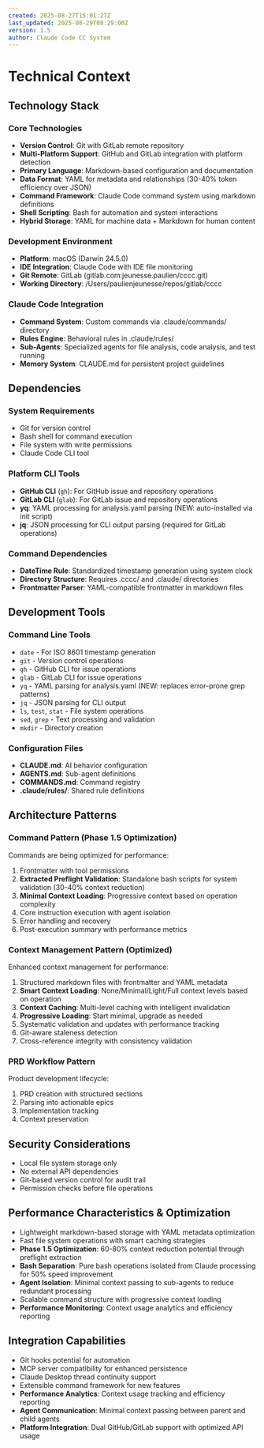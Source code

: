 ```yaml
---
created: 2025-08-27T15:01:27Z
last_updated: 2025-08-29T08:29:00Z
version: 1.5
author: Claude Code CC System
---
```


# Technical Context

## Technology Stack

### Core Technologies
- **Version Control**: Git with GitLab remote repository
- **Multi-Platform Support**: GitHub and GitLab integration with platform detection
- **Primary Language**: Markdown-based configuration and documentation
- **Data Format**: YAML for metadata and relationships (30-40% token efficiency over JSON)
- **Command Framework**: Claude Code command system using markdown definitions
- **Shell Scripting**: Bash for automation and system interactions
- **Hybrid Storage**: YAML for machine data + Markdown for human content

### Development Environment
- **Platform**: macOS (Darwin 24.5.0)
- **IDE Integration**: Claude Code with IDE file monitoring
- **Git Remote**: GitLab (gitlab.com:jeunesse.paulien/cccc.git)
- **Working Directory**: /Users/paulienjeunesse/repos/gitlab/cccc

### Claude Code Integration
- **Command System**: Custom commands via .claude/commands/ directory
- **Rules Engine**: Behavioral rules in .claude/rules/
- **Sub-Agents**: Specialized agents for file analysis, code analysis, and test running
- **Memory System**: CLAUDE.md for persistent project guidelines

## Dependencies

### System Requirements
- Git for version control
- Bash shell for command execution
- File system with write permissions
- Claude Code CLI tool

### Platform CLI Tools
- **GitHub CLI** (`gh`): For GitHub issue and repository operations
- **GitLab CLI** (`glab`): For GitLab issue and repository operations
- **yq**: YAML processing for analysis.yaml parsing (NEW: auto-installed via init script)
- **jq**: JSON processing for CLI output parsing (required for GitLab operations)

### Command Dependencies
- **DateTime Rule**: Standardized timestamp generation using system clock
- **Directory Structure**: Requires .cccc/ and .claude/ directories
- **Frontmatter Parser**: YAML-compatible frontmatter in markdown files

## Development Tools

### Command Line Tools
- `date` - For ISO 8601 timestamp generation
- `git` - Version control operations
- `gh` - GitHub CLI for issue operations
- `glab` - GitLab CLI for issue operations
- `yq` - YAML parsing for analysis.yaml (NEW: replaces error-prone grep patterns)
- `jq` - JSON parsing for CLI output
- `ls`, `test`, `stat` - File system operations
- `sed`, `grep` - Text processing and validation
- `mkdir` - Directory creation

### Configuration Files
- **CLAUDE.md**: AI behavior configuration
- **AGENTS.md**: Sub-agent definitions
- **COMMANDS.md**: Command registry
- **.claude/rules/**: Shared rule definitions

## Architecture Patterns

### Command Pattern (Phase 1.5 Optimization)
Commands are being optimized for performance:
1. Frontmatter with tool permissions
2. **Extracted Preflight Validation**: Standalone bash scripts for system validation (30-40% context reduction)
3. **Minimal Context Loading**: Progressive context based on operation complexity
4. Core instruction execution with agent isolation
5. Error handling and recovery
6. Post-execution summary with performance metrics

### Context Management Pattern (Optimized)
Enhanced context management for performance:
1. Structured markdown files with frontmatter and YAML metadata
2. **Smart Context Loading**: None/Minimal/Light/Full context levels based on operation
3. **Context Caching**: Multi-level caching with intelligent invalidation
4. **Progressive Loading**: Start minimal, upgrade as needed
5. Systematic validation and updates with performance tracking
6. Git-aware staleness detection
7. Cross-reference integrity with consistency validation

### PRD Workflow Pattern
Product development lifecycle:
1. PRD creation with structured sections
2. Parsing into actionable epics
3. Implementation tracking
4. Context preservation

## Security Considerations
- Local file system storage only
- No external API dependencies
- Git-based version control for audit trail
- Permission checks before file operations

## Performance Characteristics & Optimization
- Lightweight markdown-based storage with YAML metadata optimization
- Fast file system operations with smart caching strategies  
- **Phase 1.5 Optimization**: 60-80% context reduction potential through preflight extraction
- **Bash Separation**: Pure bash operations isolated from Claude processing for 50% speed improvement
- **Agent Isolation**: Minimal context passing to sub-agents to reduce redundant processing
- Scalable command structure with progressive context loading
- **Performance Monitoring**: Context usage analytics and efficiency reporting

## Integration Capabilities
- Git hooks potential for automation
- MCP server compatibility for enhanced persistence
- Claude Desktop thread continuity support
- Extensible command framework for new features
- **Performance Analytics**: Context usage tracking and efficiency reporting
- **Agent Communication**: Minimal context passing between parent and child agents
- **Platform Integration**: Dual GitHub/GitLab support with optimized API usage